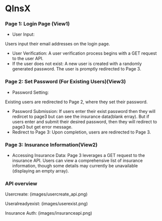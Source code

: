 # QlnsX 

### Page 1: Login Page (View1)

- User Input:

Users input their email addresses on the login page.
- User Verification:
A user verification process begins with a GET request to the user API.
- If the user does not exist:
A new user is created with a randomly generated password.
The user is promptly redirected to Page 3.

### Page 2: Set Password (For Existing Users)(View3)

- Password Setting:

Existing users are redirected to Page 2, where they set their password.
- Password Submission:
If users enter their exist password then they will redircet to page3 but can see the insurance data(blank erray).
But if users enter and submit their desired password, then they will redirect to page3 but get error message.
- Redirect to Page 3:
Upon completion, users are redirected to Page 3.

### Page 3: Insurance Information(View2)
- Accessing Insurance Data:
Page 3 leverages a GET request to the insurance API.
Users can view a comprehensive list of insurance information, though some details may currently be unavailable (displaying an empty array).

### API overview

Usercreate: (images/usercreate_api.png)

Useralreadyexist: (images/userexist.png)

Insurance Auth: (images/insuranceapi.png)
